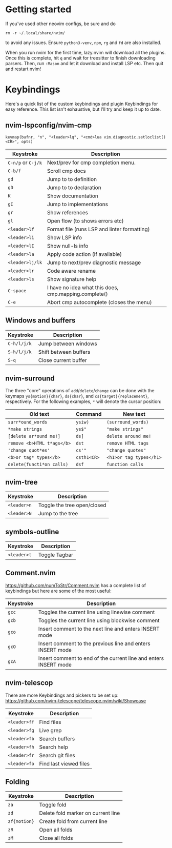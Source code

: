 # Getting started

If you've used other neovim configs, be sure and do

```
rm -r ~/.local/share/nvim/
```

to avoid any issues. Ensure `python3-venv`, `npm`, `rg` and `fd` are also
installed.

When you run nvim for the first time, lazy.nvim will download all the plugins.
Once this is complete, hit `q` and wait for treesitter to finish downloading
parsers. Then, run `:Mason` and let it download and install LSP etc. Then quit
and restart nvim!

# Keybindings

Here's a quick list of the custom keybindings and plugin Keybindings for easy
reference. This list isn't exhaustive, but I'll try and keep it up to date.

## nvim-lspconfig/nvim-cmp

    keymap(bufnr, "n", "<leader>lq", "<cmd>lua vim.diagnostic.setloclist()<CR>", opts)

| Keystroke          | Description                                           |
| ------------------ | ----------------------------------------------------- |
| `C-n/p` or `C-j/k` | Next/prev for cmp completion menu.                    |
| `C-b/f`            | Scroll cmp docs                                       |
| `gd`               | Jump to to definition                                 |
| `gD`               | Jump to to declaration                                |
| `K`                | Show documentation                                    |
| `gI`               | Jump to implementations                               |
| `gr`               | Show references                                       |
| `gl`               | Open flow (to shows errors etc)                       |
| `<leader>lf`       | Format file (runs LSP and linter formatting)          |
| `<leader>li`       | Show LSP info                                         |
| `<leader>lI`       | Show null-ls info                                     |
| `<leader>la`       | Apply code action (if available)                      |
| `<leader>lj/lk`    | Jump to next/prev diagnostic message                  |
| `<leader>lr`       | Code aware rename                                     |
| `<leader>ls`       | Show signature help                                   |
| `C-space`          | I have no idea what this does, cmp.mapping.complete() |
| `C-e`              | Abort cmp autocomplete (closes the menu)              |

## Windows and buffers

| Keystroke   | Description           |
| ----------- | --------------------- |
| `C-h/l/j/k` | Jump between windows  |
| `S-h/l/j/k` | Shift between buffers |
| `S-q`       | Close current buffer  |

## nvim-surround

The three "core" operations of `add`/`delete`/`change` can be done with the
keymaps `ys{motion}{char}`, `ds{char}`, and `cs{target}{replacement}`,
respectively. For the following examples, `*` will denote the cursor position:

| Old text                   | Command     | New text                |
| -------------------------- | ----------- | ----------------------- |
| `surr*ound_words`          | `ysiw)`     | `(surround_words)`      |
| `*make strings`            | `ys$"`      | `"make strings"`        |
| `[delete ar*ound me!]`     | `ds]`       | `delete around me!`     |
| `remove <b>HTML t*ags</b>` | `dst`       | `remove HTML tags`      |
| `'change quot*es'`         | `cs'"`      | `"change quotes"`       |
| `<b>or tag* types</b>`     | `csth1<CR>` | `<h1>or tag types</h1>` |
| `delete(functi*on calls)`  | `dsf`       | `function calls`        |

## nvim-tree

| Keystroke   | Description                 |
| ----------- | --------------------------- |
| `<leader>n` | Toggle the tree open/closed |
| `<leader>N` | Jump to the tree            |

## symbols-outline

| Keystroke   | Description   |
| ----------- | ------------- |
| `<leader>t` | Toggle Tagbar |

## Comment.nvim

<https://github.com/numToStr/Comment.nvim> has a complete list of keybindings
but here are some of the most useful:

| Keystroke | Description                                                      |
| --------- | ---------------------------------------------------------------- |
| `gcc`     | Toggles the current line using linewise comment                  |
| `gcb`     | Toggles the current line using blockwise comment                 |
| `gco`     | Insert comment to the next line and enters INSERT mode           |
| `gcO`     | Insert comment to the previous line and enters INSERT mode       |
| `gcA`     | Insert comment to end of the current line and enters INSERT mode |

## nvim-telescop

There are more Keybindings and pickers to be set up:
<https://github.com/nvim-telescope/telescope.nvim/wiki/Showcase>

| Keystroke    | Description            |
| ------------ | ---------------------- |
| `<leader>ff` | Find files             |
| `<leader>fg` | Live grep              |
| `<leader>fb` | Search buffers         |
| `<leader>fh` | Search help            |
| `<leader>fr` | Search git files       |
| `<leader>fo` | Find last viewed files |

## Folding

| Keystroke    | Description                        |
| ------------ | ---------------------------------- |
| `za`         | Toggle fold                        |
| `zd`         | Delete fold marker on current line |
| `zf{motion}` | Create fold from current line      |
| `zR`         | Open all folds                     |
| `zM`         | Close all folds                    |

